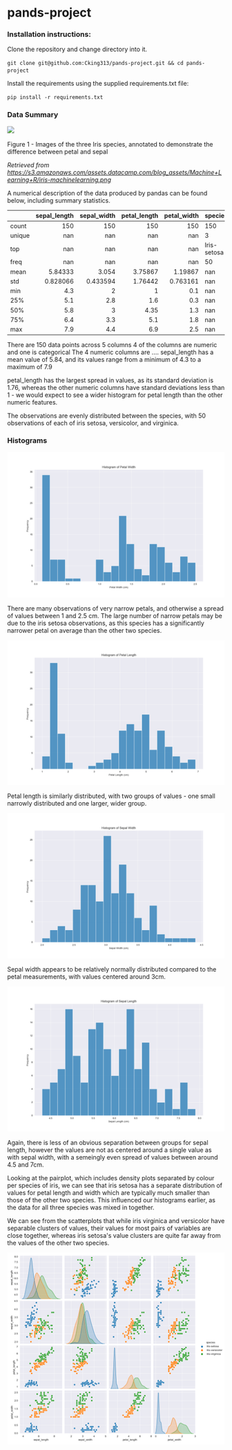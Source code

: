 # pands-project

### Installation instructions:

Clone the repository and change directory into it.

`git clone git@github.com:Cking313/pands-project.git && cd pands-project`

Install the requirements using the supplied requirements.txt file:

`pip install -r requirements.txt`

### Data Summary

![](https://s3.amazonaws.com/assets.datacamp.com/blog_assets/Machine+Learning+R/iris-machinelearning.png)

Figure 1 - Images of the three Iris species, annotated to demonstrate the difference between petal and sepal

_Retrieved from https://s3.amazonaws.com/assets.datacamp.com/blog_assets/Machine+Learning+R/iris-machinelearning.png_

A numerical description of the data produced by pandas can be found below, including summary statistics.

|        |   sepal_length |   sepal_width |   petal_length |   petal_width | species     |
|:-------|---------------:|--------------:|---------------:|--------------:|:------------|
| count  |     150        |    150        |      150       |    150        | 150         |
| unique |     nan        |    nan        |      nan       |    nan        | 3           |
| top    |     nan        |    nan        |      nan       |    nan        | Iris-setosa |
| freq   |     nan        |    nan        |      nan       |    nan        | 50          |
| mean   |       5.84333  |      3.054    |        3.75867 |      1.19867  | nan         |
| std    |       0.828066 |      0.433594 |        1.76442 |      0.763161 | nan         |
| min    |       4.3      |      2        |        1       |      0.1      | nan         |
| 25%    |       5.1      |      2.8      |        1.6     |      0.3      | nan         |
| 50%    |       5.8      |      3        |        4.35    |      1.3      | nan         |
| 75%    |       6.4      |      3.3      |        5.1     |      1.8      | nan         |
| max    |       7.9      |      4.4      |        6.9     |      2.5      | nan         |

There are 150 data points across 5 columns
4 of the columns are numeric and one is categorical
The 4 numeric columns are ....
sepal_length has a mean value of 5.84, and its values range from a minimum of 4.3 to a maximum of 7.9

petal_length has the largest spread in values, as its standard deviation is 1.76, whereas the other numeric columns have standard deviations less than 1 - we would expect to see a wider histogram for petal length than the other numeric features.

The observations are evenly distributed between the species, with 50 observations of each of iris setosa, versicolor, and virginica.

### Histograms

![](charts/petal_width_histogram.png)

There are many observations of very narrow petals, and otherwise a spread of values between 1 and 2.5 cm. The large number of narrow petals may be due to the iris setosa observations, as this species has a significantly narrower petal on average than the other two species.

![](charts/petal_length_histogram.png)

Petal length is similarly distributed, with two groups of values - one small narrowly distributed and one larger, wider group.

![](charts/sepal_width_histogram.png)

Sepal width appears to be relatively normally distributed compared to the petal measurements, with values centered around 3cm.

![](charts/sepal_length_histogram.png)

Again, there is less of an obvious separation between groups for sepal length, however the values are not as centered around a single value as with sepal width, with a semeingly even spread of values between around 4.5 and 7cm.

Looking at the pairplot, which includes density plots separated by colour per species of iris, we can see that iris setosa has a separate distribution of values for petal length and width which are typically much smaller than those of the other two species. This influenced our histograms earlier, as the data for all three species was mixed in together.

We can see from the scatterplots that while iris virginica and versicolor have separable clusters of values, their values for most pairs of variables are close together, whereas iris setosa's value clusters are quite far away from the values of the other two species.

![](charts/paired_scatterplot.png)
